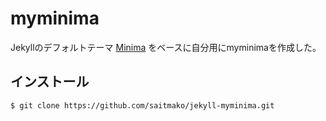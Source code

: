 # myminima

Jekyllのデフォルトテーマ [Minima](https://github.com/jekyll/minima) をベースに自分用にmyminimaを作成した。

## インストール

    $ git clone https://github.com/saitmako/jekyll-myminima.git

